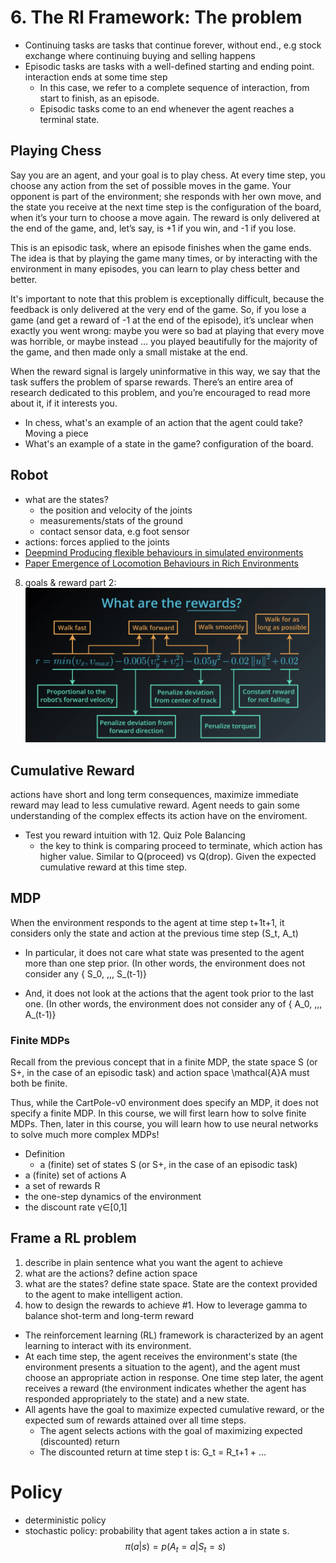 # 6. The Rl Framework: The problem
- Continuing tasks are tasks that continue forever, without end., e.g stock exchange where continuing buying and selling happens
- Episodic tasks are tasks with a well-defined starting and ending point. interaction ends at some time step
  - In this case, we refer to a complete sequence of interaction, from start to finish, as an episode.
  - Episodic tasks come to an end whenever the agent reaches a terminal state.

## Playing Chess
Say you are an agent, and your goal is to play chess. At every time step, you choose any action from the set of possible moves in the game. Your opponent is part of the environment; she responds with her own move, and the state you receive at the next time step is the configuration of the board, when it’s your turn to choose a move again. The reward is only delivered at the end of the game, and, let’s say, is +1 if you win, and -1 if you lose.

This is an episodic task, where an episode finishes when the game ends. The idea is that by playing the game many times, or by interacting with the environment in many episodes, you can learn to play chess better and better.

It's important to note that this problem is exceptionally difficult, because the feedback is only delivered at the very end of the game. So, if you lose a game (and get a reward of -1 at the end of the episode), it’s unclear when exactly you went wrong: maybe you were so bad at playing that every move was horrible, or maybe instead … you played beautifully for the majority of the game, and then made only a small mistake at the end.

When the reward signal is largely uninformative in this way, we say that the task suffers the problem of sparse rewards. There’s an entire area of research dedicated to this problem, and you’re encouraged to read more about it, if it interests you.
- In chess, what's an example of an action that the agent could take? Moving a piece
- What's an example of a state in the game? configuration of the board.

## Robot
- what are the states?
  - the position and velocity of the joints
  - measurements/stats of the ground
  - contact sensor data, e.g foot sensor
- actions: forces applied to the joints
- [Deepmind Producing flexible behaviours in simulated environments](https://deepmind.com/blog/article/producing-flexible-behaviours-simulated-environments)
- [Paper Emergence of Locomotion Behaviours in Rich Environments](https://arxiv.org/pdf/1707.02286.pdf)

8. goals & reward part 2:
![alt text](./images/robot_reward.png)

## Cumulative Reward
actions have short and long term consequences, maximize immediate reward may lead to less cumulative reward. Agent needs to gain some understanding of the complex effects its action have on the enviroment.
- Test you reward intuition with 12. Quiz Pole Balancing
  - the key to think is comparing proceed to terminate, which action has higher value. Similar to Q(proceed) vs Q(drop). Given the expected cumulative reward at this time step.
## MDP
When the environment responds to the agent at time step t+1t+1, it considers only the state and action at the previous time step (S_t, A_t)
- In particular, it does not care what state was presented to the agent more than one step prior. (In other words, the environment does not consider any { S_0, ,,, S_(t-1)}

- And, it does not look at the actions that the agent took prior to the last one. (In other words, the environment does not consider any of { A_0, ,,, A_(t-1)}

### Finite MDPs
Recall from the previous concept that in a finite MDP, the state space S (or S+, in the case of an episodic task) and action space \mathcal{A}A must both be finite.

Thus, while the CartPole-v0 environment does specify an MDP, it does not specify a finite MDP. In this course, we will first learn how to solve finite MDPs. Then, later in this course, you will learn how to use neural networks to solve much more complex MDPs!
- Definition
  - a (finite) set of states S (or S+, in the case of an episodic task)
 - a (finite) set of actions A
 - a set of rewards R
 - the one-step dynamics of the environment
 - the discount rate γ∈[0,1]
## Frame a RL problem
1. describe in plain sentence what you want the agent to achieve
2. what are the actions? define action space
3. what are the states? define state space. State are the context provided to the agent to make intelligent action.
4. how to design the rewards to achieve #1. How to leverage gamma to balance shot-term and long-term reward

- The reinforcement learning (RL) framework is characterized by an agent learning to interact with its environment.
- At each time step, the agent receives the environment's state (the environment presents a situation to the agent), and the agent must choose an appropriate action in response. One time step later, the agent receives a reward (the environment indicates whether the agent has responded appropriately to the state) and a new state.
- All agents have the goal to maximize expected cumulative reward, or the expected sum of rewards attained over all time steps.
  - The agent selects actions with the goal of maximizing expected (discounted) return
  - The discounted return at time step t is: G_t = R_t+1 + ...

# Policy
- deterministic policy
- stochastic policy: probability that agent takes action a in state s.
$$\pi(a|s) = p(A_t=a| S_t=s)$$
